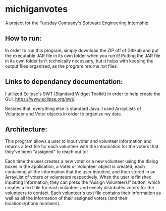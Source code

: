 # michiganvotes

A project for the Tuesday Company's Software Engineering Internship 

## How to run:

In order to run this program, simply download the ZIP off of GitHub and put the executable JAR file in its own folder when you run it!
Putting the JAR file in its own folder isn't technically necessary, but it helps with keeping the output files organized, as the program
returns .txt files.

## Links to dependancy documentation:

I utilized Eclipse's SWT (Standard Widget Toolkit) in order to help create the GUI.
https://www.eclipse.org/swt/

Besides that, everything else is standard Java. I used ArrayLists of Volunteer and Voter objects in order to organize my data.

## Architecture:

This program allows a user to input voter and volunteer information and returns a text file for each volunteer with the
information for the voters that they've been "assigned" to reach out to!

Each time the user creates a new voter or a new volunteer using the dialog boxes in the application, a Voter or Volunteer object is
created, each containing all the information that the user inputted, and then stored in an ArrayList of voters or volunteers respectively.
When the user is finished inputting information, they can press the "Assign Volunteers!" button, which creates a text file for each
volunteer and evenly distributes voters for the volunteers to contact. Each volunteer's text file contains their information as well as
all the information of their assigned voters (and their locations/phone numbers). 

